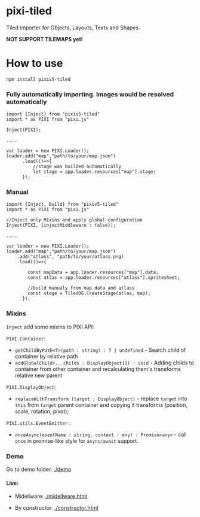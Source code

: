 # pixi-tiled #

Tiled importer for Objects, Layouts, Texts and Shapes.

__NOT SUPPORT TILEMAPS yet!__

# How to use #
`npm install pixiv5-tiled`

### Fully automatically importing. Images would be resolved automatically

```
import {Inject} from "pixiv5-tiled"
import * as PIXI from "pixi.js"

Inject(PIXI);

....

var loader = new PIXI.Loader();
loader.add("map","path/to/your/map.json")
      .load(()=>{
          //stage was builded automatically
          let stage = app.loader.resources["map"].stage;
      });
```

### Manual

```
import {Inject, Build} from "pixiv5-tiled"
import * as PIXI from "pixi.js"

//Inject only Mixins and apply global configuration 
Inject(PIXI, {injectMiddleware : false});

....

var loader = new PIXI.Loader();
loader.add("map","path/to/your/map.json")
    .add("atlass", "path/to/your/atlass.png)
    .load(()=>{

        const mapData = app.loader.resources["map"].data;
        const atlas = app.loader.resources["atlass"].spritesheet;

        //build manualy from map data and atlass
        const stage = TiledOG.CreateStage(atlas, map);
      });
```

### Mixins

`Inject` add some mixins to PIXI API:

`PIXI.Container`:
* `getChildByPath<T>(path : string) : T | undefined` -  Search child of container by relative path 
* `addGlobalChild(...childs : DisplayObject[]) : void` - Adding childs to container from other container and recalculating them's transforms relative new parent

`PIXI.DisplayObject`:
* `replaceWithTransform (target : DisplayObject)` - replaсe `target` into `this` from  `target` parent container and copying it transforms (position, scale, rotation, pivot);

`PIXI.utils.EventEmitter` : 
* `onceAsync(eventName : string, context : eny) : Promise<any>` - call `once` in promise-like style for `async/await` support.



### Demo
Go to demo folder: [./demo](./demo)

#### Live:
* Midellware: [./midellware.html](https://exponenta.github.io/pixi-tiled/demo/midellware.html)

* By constructor: [./constructor.html](https://exponenta.github.io/pixi-tiled/demo/constructor.html)

